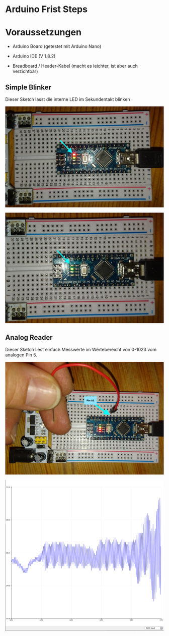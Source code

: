 # Arduino Frist Steps

# Voraussetzungen

* Arduino Board (getestet mit Arduino Nano)

* Arduino IDE (V 1.8.2)

* Breadboard / Header-Kabel (macht es leichter, ist aber auch verzichtbar) 

## Simple Blinker

Dieser Sketch lässt die interne LED im Sekundentakt blinken

![SimpleBlliner - on](resources/img/SimpleBlinker_on.jpg)

![SimpleBlliner - off](resources/img/SimpleBlinker_off.jpg)

## Analog Reader

Dieser Sketch liest einfach Messwerte im Wertebereicht von 0-1023 vom analogen Pin 5. 

![Setup](resources/img/AnalogReader-Setup.jpg)

![Plotter](resources/img/AnalogReader-Plotter.png)